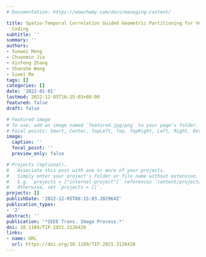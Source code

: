 ```yaml
---
# Documentation: https://wowchemy.com/docs/managing-content/

title: Spatio-Temporal Correlation Guided Geometric Partitioning for Versatile Video
  Coding
subtitle: ''
summary: ''
authors:
- Xuewei Meng
- Chuanmin Jia
- Xinfeng Zhang
- Shanshe Wang
- Siwei Ma
tags: []
categories: []
date: '2022-01-01'
lastmod: 2022-12-05T16:15:03+08:00
featured: false
draft: false

# Featured image
# To use, add an image named `featured.jpg/png` to your page's folder.
# Focal points: Smart, Center, TopLeft, Top, TopRight, Left, Right, BottomLeft, Bottom, BottomRight.
image:
  caption: ''
  focal_point: ''
  preview_only: false

# Projects (optional).
#   Associate this post with one or more of your projects.
#   Simply enter your project's folder or file name without extension.
#   E.g. `projects = ["internal-project"]` references `content/project/deep-learning/index.md`.
#   Otherwise, set `projects = []`.
projects: []
publishDate: '2022-12-05T08:15:03.202964Z'
publication_types:
- '2'
abstract: ''
publication: '*IEEE Trans. Image Process.*'
doi: 10.1109/TIP.2021.3126420
links:
- name: URL
  url: https://doi.org/10.1109/TIP.2021.3126420
---
```

